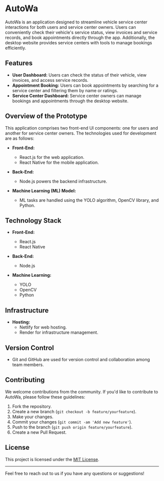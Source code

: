 # AutoWa

AutoWa is an application designed to streamline vehicle service center interactions for both users and service center owners. Users can conveniently check their vehicle's service status, view invoices and service records, and book appointments directly through the app. Additionally, the desktop website provides service centers with tools to manage bookings efficiently.

## Features

- **User Dashboard:** Users can check the status of their vehicle, view invoices, and access service records.
- **Appointment Booking:** Users can book appointments by searching for a service center and filtering them by name or ratings.
- **Service Center Dashboard:** Service center owners can manage bookings and appointments through the desktop website.

## Overview of the Prototype

This application comprises two front-end UI components: one for users and another for service center owners. The technologies used for development are as follows:

- **Front-End:**
  - React.js for the web application.
  - React Native for the mobile application.

- **Back-End:**
  - Node.js powers the backend infrastructure.

- **Machine Learning (ML) Model:**
  - ML tasks are handled using the YOLO algorithm, OpenCV library, and Python.

## Technology Stack

- **Front-End:**
  - React.js
  - React Native

- **Back-End:**
  - Node.js

- **Machine Learning:**
  - YOLO
  - OpenCV
  - Python

## Infrastructure

- **Hosting:**
  - Netlify for web hosting.
  - Render for infrastructure management.

## Version Control

- Git and GitHub are used for version control and collaboration among team members.

## Contributing

We welcome contributions from the community. If you'd like to contribute to AutoWa, please follow these guidelines:

1. Fork the repository.
2. Create a new branch (`git checkout -b feature/yourfeature`).
3. Make your changes.
4. Commit your changes (`git commit -am 'Add new feature'`).
5. Push to the branch (`git push origin feature/yourfeature`).
6. Create a new Pull Request.

## License

This project is licensed under the [MIT License](LICENSE).

---

Feel free to reach out to us if you have any questions or suggestions!
